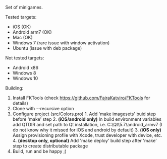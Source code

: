 Set of minigames.

Tested targets:
  - iOS (OK)
  - Android arm7 (OK)
  - Mac (OK)
  - Windows 7 (rare issue with window activation)
  - Ubuntu (issue with deb package)

Not tested targets:
  - Android x86
  - Windows 8
  - Windows 10

Building:

  1. Install FKTools (check https://github.com/FajraKatviro/FKTools for details)
  2. Clone with --recursive option
  3. Configure project (src/Colors.pro)
    1. Add 'make imagesets' buid step before 'make' step
    2. **(iOS/android only)** In build environment variables add QTDIR and set path to Qt installation, i.e. C:\Qt\5.7\android_armv7 (I do not know why it missed for iOS and android by default)
    3. **(iOS only)** Assign provisioning profile with Xcode, trust developer with device, etc.
    4. **(desktop only, optional)** Add 'make deploy' build step after 'make' step to create distributable package
  4. Build, run and be happy ;)
